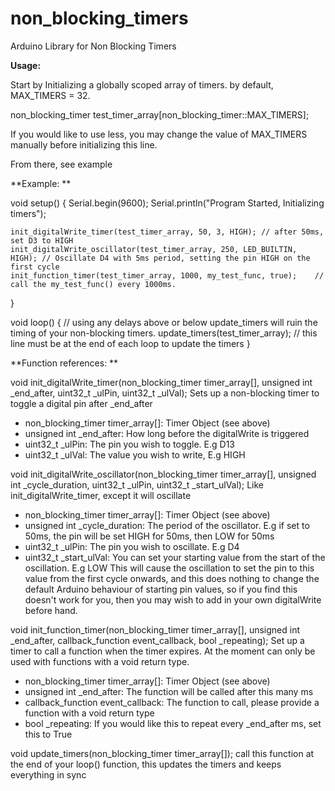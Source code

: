 # non_blocking_timers
Arduino Library for Non Blocking Timers

**Usage:**

Start by Initializing a globally scoped array of timers. by default, MAX_TIMERS = 32.

non_blocking_timer test_timer_array[non_blocking_timer::MAX_TIMERS];

If you would like to use less, you may change the value of MAX_TIMERS manually before initializing this line.

From there, see example

**Example:
**

void setup() {
    Serial.begin(9600);
    Serial.println("Program Started, Initializing timers");

    init_digitalWrite_timer(test_timer_array, 50, 3, HIGH); // after 50ms, set D3 to HIGH
    init_digitalWrite_oscillator(test_timer_array, 250, LED_BUILTIN, HIGH); // Oscillate D4 with 5ms period, setting the pin HIGH on the first cycle
    init_function_timer(test_timer_array, 1000, my_test_func, true);    // call the my_test_func() every 1000ms.
}

void loop() {
    // using any delays above or below update_timers will ruin the timing of your non-blocking timers. 
    update_timers(test_timer_array); // this line must be at the end of each loop to update the timers
}

**Function references:
**

void init_digitalWrite_timer(non_blocking_timer timer_array[], unsigned int _end_after, uint32_t _ulPin, uint32_t _ulVal);
Sets up a non-blocking timer to toggle a digital pin after _end_after

- non_blocking_timer timer_array[]: Timer Object (see above)
- unsigned int _end_after: How long before the digitalWrite is triggered
- uint32_t _ulPin: The pin you wish to toggle. E.g D13
- uint32_t _ulVal: The value you wish to write, E.g HIGH


void init_digitalWrite_oscillator(non_blocking_timer timer_array[], unsigned int _cycle_duration, uint32_t _ulPin, uint32_t _start_ulVal);
Like init_digitalWrite_timer, except it will oscillate

- non_blocking_timer timer_array[]: Timer Object (see above)
- unsigned int _cycle_duration: The period of the oscillator. E.g if set to 50ms, the pin will be set HIGH for 50ms, then LOW for 50ms
- uint32_t _ulPin: The pin you wish to oscillate. E.g D4
- uint32_t _start_ulVal: You can set your starting value from the start of the oscillation. E.g LOW This will cause the oscillation to set the pin to this value from the first cycle onwards, and this does nothing to change the default Arduino behaviour of starting pin values, so if you find this doesn't work for you, then you may wish to add in your own digitalWrite before hand. 

void init_function_timer(non_blocking_timer timer_array[], unsigned int _end_after, callback_function event_callback, bool _repeating);
Set up a timer to call a function when the timer expires. At the moment can only be used with functions with a void return type.

- non_blocking_timer timer_array[]: Timer Object (see above)
- unsigned int _end_after: The function will be called after this many ms
- callback_function event_callback: The function to call, please provide a function with a void return type
- bool _repeating: If you would like this to repeat every _end_after ms, set this to True

void update_timers(non_blocking_timer timer_array[]);
call this function at the end of your loop() function, this updates the timers and keeps everything in sync
